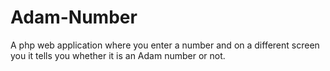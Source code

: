 # Adam-Number
A php web application where you enter a number and on a different screen you it tells you whether it is an Adam number or not.
